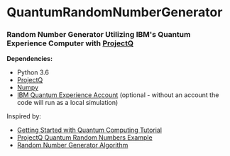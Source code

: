 # QuantumRandomNumberGenerator
### Random Number Generator Utilizing IBM's Quantum Experience Computer with [ProjectQ](https://github.com/ProjectQ-Framework/ProjectQ)

**Dependencies:**
* Python 3.6
* [ProjectQ](https://pypi.org/project/projectq/)
* [Numpy](https://pypi.org/project/numpy/)
* [IBM Quantum Experience Account](https://quantumexperience.ng.bluemix.net/) (optional - without an account the code will run as a local simulation)


Inspired by:
* [Getting Started with Quantum Computing Tutorial](http://dataespresso.com/en/2018/07/22/Tutorial-Generating-random-numbers-with-a-quantum-computer-Python/)
* [ProjectQ Quantum Random Numbers Example](https://projectq.readthedocs.io/en/latest/examples.html)
* [Random Number Generator Algorithm](https://stackoverflow.com/q/13209162/8273209)
